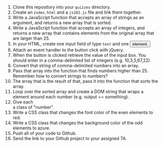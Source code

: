 1. Clone this repository into your `quizzes` directory.
1. Create an `index.html` and a `js102.js` file and link them together.
1. Write a JavaScript function that accepts an array of strings as an argument, and returns a new array that is sorted.
1. Write a JavaScript function that accepts an array of integers, and returns a new array that contains elements from the original array that are larger than 25.
1. In your HTML, create one input field of type `text` and one <button> element.
1. Attach an event handler to the button click with jQuery.
1. When the button is clicked retrieve the value of the input box. You should enter in a comma-delimited list of integers (e.g. 10,3,5,67,22).
1. Convert that string of comma-delimited numbers into an array.
1. Pass that array into the function that finds numbers higher than 25. Remember how to convert strings to numbers?
1. The array that is the result of that, pass it into the function that sorts the array.
1. Loop over the sorted array and create a DOM string that wraps a <div> element around each number (e.g. output += something).
1. Give each <div> a class of "number".
1. Write a CSS class that changes the font color of the even elements to red.
1. Write a CSS class that changes the background color of the odd elements to azure.
1. Push all of your code to Github.
1. Send the link to your Github project to your assigned TA.
